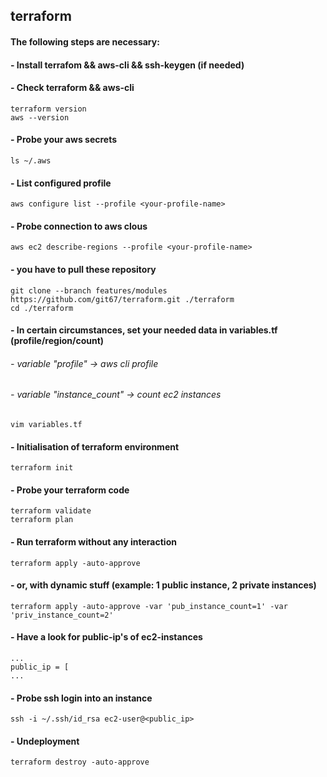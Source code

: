 ## terraform

#### The following steps are necessary:
#### - Install terrafom && aws-cli && ssh-keygen (if needed)
#### - Check terraform && aws-cli

```
terraform version
aws --version
```

#### - Probe your aws secrets
```
ls ~/.aws
```

#### - List configured profile
```
aws configure list --profile <your-profile-name>
```

#### - Probe connection to aws clous
```
aws ec2 describe-regions --profile <your-profile-name>
```

#### - you have to pull these repository
```
git clone --branch features/modules https://github.com/git67/terraform.git ./terraform
cd ./terraform
```

#### - In certain circumstances, set your needed data in variables.tf (profile/region/count)
###### - variable "profile" -> aws cli profile
###### - variable "instance_count"  -> count ec2 instances
```
vim variables.tf
```
#### - Initialisation of terraform environment
```
terraform init
```

#### - Probe your terraform code
```
terraform validate
terraform plan
```

#### - Run terraform without any interaction
```
terraform apply -auto-approve
```
#### - or, with dynamic stuff (example: 1 public instance, 2 private instances)
```
terraform apply -auto-approve -var 'pub_instance_count=1' -var 'priv_instance_count=2'
```

#### - Have a look for public-ip's of ec2-instances
```
...
public_ip = [
...
```

#### - Probe ssh login into an instance
```
ssh -i ~/.ssh/id_rsa ec2-user@<public_ip>
```


#### - Undeployment
```
terraform destroy -auto-approve
```

